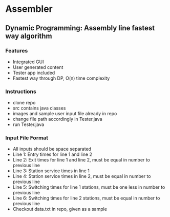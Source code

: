 # Assembler
## Dynamic Programming: Assembly line fastest way algorithm
### Features
* Integrated GUI
* User generated content
* Tester app included
* Fastest way through DP, O(n) time complexity

### Instructions
* clone repo
* src contains java classes
* images and sample user input file already in repo
* change file path accordingly in Tester.java
* run Tester.java

### Input File Format
* All inputs should be space separated
* Line 1: Entry times for line 1 and line 2
* Line 2: Exit times for line 1 and line 2, must be equal in number to previous line
* Line 3: Station service times in line 1
* Line 4: Station service times in line 2, must be equal in number to previous line
* Line 5: Switching times for line 1 stations, must be one less in number to previous line
* Line 6: Switching times for line 2 stations, must be equal in number to previous line
* Checkout data.txt in repo, given as a sample
